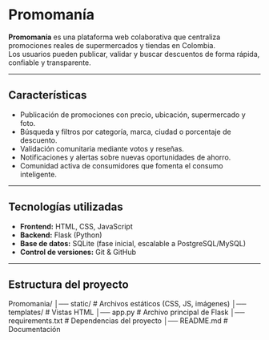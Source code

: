 # Promomanía

**Promomanía** es una plataforma web colaborativa que centraliza promociones reales de supermercados y tiendas en Colombia.  
Los usuarios pueden publicar, validar y buscar descuentos de forma rápida, confiable y transparente.  

---

## Características

- Publicación de promociones con precio, ubicación, supermercado y foto.  
- Búsqueda y filtros por categoría, marca, ciudad o porcentaje de descuento.  
- Validación comunitaria mediante votos y reseñas.  
- Notificaciones y alertas sobre nuevas oportunidades de ahorro.  
- Comunidad activa de consumidores que fomenta el consumo inteligente.  

---

## Tecnologías utilizadas

- **Frontend:** HTML, CSS, JavaScript  
- **Backend:** Flask (Python)  
- **Base de datos:** SQLite (fase inicial, escalable a PostgreSQL/MySQL)  
- **Control de versiones:** Git & GitHub  

---

## Estructura del proyecto
Promomania/
│── static/ # Archivos estáticos (CSS, JS, imágenes)
│── templates/ # Vistas HTML
│── app.py # Archivo principal de Flask
│── requirements.txt # Dependencias del proyecto
│── README.md # Documentación
